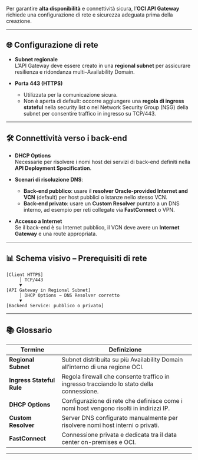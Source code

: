 Per garantire **alta disponibilità** e connettività sicura, l’**OCI API Gateway** richiede una configurazione di rete e sicurezza adeguata prima della creazione.

---

## 🌐 Configurazione di rete

- **Subnet regionale**  
    L’API Gateway deve essere creato in una **regional subnet** per assicurare resilienza e ridondanza multi–Availability Domain.
    
- **Porta 443 (HTTPS)**
    
    - Utilizzata per la comunicazione sicura.
    - Non è aperta di default: occorre aggiungere una **regola di ingress stateful** nella security list o nel Network Security Group (NSG) della subnet per consentire traffico in ingresso su TCP/443.

---

## 🛠 Connettività verso i back-end

- **DHCP Options**  
    Necessarie per risolvere i nomi host dei servizi di back-end definiti nella **API Deployment Specification**.
    
- **Scenari di risoluzione DNS**:
    
    - **Back-end pubblico**: usare il **resolver Oracle-provided Internet and VCN** (default) per host pubblici o istanze nello stesso VCN.
    - **Back-end privato**: usare un **Custom Resolver** puntato a un DNS interno, ad esempio per reti collegate via **FastConnect** o VPN.
- **Accesso a Internet**  
    Se il back-end è su Internet pubblico, il VCN deve avere un **Internet Gateway** e una route appropriata.
    

---

## 📊 Schema visivo – Prerequisiti di rete

```
[Client HTTPS] 
     │ TCP/443
     ▼
[API Gateway in Regional Subnet]
     │ DHCP Options → DNS Resolver corretto
     ▼
[Backend Service: pubblico o privato]
```

---

## 📚 Glossario

|Termine|Definizione|
|---|---|
|**Regional Subnet**|Subnet distribuita su più Availability Domain all’interno di una regione OCI.|
|**Ingress Stateful Rule**|Regola firewall che consente traffico in ingresso tracciando lo stato della connessione.|
|**DHCP Options**|Configurazione di rete che definisce come i nomi host vengono risolti in indirizzi IP.|
|**Custom Resolver**|Server DNS configurato manualmente per risolvere nomi host interni o privati.|
|**FastConnect**|Connessione privata e dedicata tra il data center on-premises e OCI.|

---
